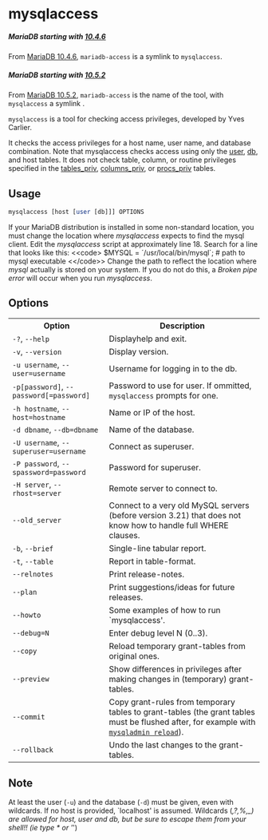 # mysqlaccess

##### MariaDB starting with [10.4.6](/kb/en/mariadb-1046-release-notes/)

From [MariaDB 10.4.6](/kb/en/mariadb-1046-release-notes/),  `mariadb-access` is a symlink to `mysqlaccess`.

##### MariaDB starting with [10.5.2](/kb/en/mariadb-1052-release-notes/)

From [MariaDB 10.5.2](/kb/en/mariadb-1052-release-notes/), `mariadb-access` is the name of the tool, with `mysqlaccess` a symlink .

`mysqlaccess` is a tool for checking access privileges, developed by Yves Carlier.

It checks the access privileges for a host name, user name, and database combination. Note that mysqlaccess checks access using only the [user](/kb/en/mysqluser-table/), [db](/kb/en/mysqldb-table/), and host tables. It does not check table, column, or routine privileges specified in the [tables_priv](/kb/en/mysqltables_priv-table/), [columns_priv](/kb/en/mysqlcolumns_priv-table/), or [procs_priv](/kb/en/mysqlprocs_priv-table/) tables.

## Usage

```sql
mysqlaccess [host [user [db]]] OPTIONS
```

If your MariaDB distribution is installed in some non-standard location, you must change the location where <em>mysqlaccess</em> expects to find the mysql client. Edit the <em>mysqlaccess</em> script at approximately line 18. Search for a line that looks like this:
&lt;&lt;code&gt;
$MYSQL     = ´/usr/local/bin/mysql´;    # path to mysql executable
&lt;&lt;/code&gt;&gt;
Change the path to reflect the location where <em>mysql</em> actually is stored on your system. If you do not do this, a <em>Broken pipe error</em> will occur when you run <em>mysqlaccess</em>.

## Options

<table><tbody><tr><th>Option</th><th>Description</th></tr>
<tr><td><code>-?</code>, <code>--help</code></td><td>Displayhelp and exit.</td></tr>
<tr><td><code>-v</code>, <code>--version</code></td><td>Display version.</td></tr>
<tr><td><code>-u username</code>, <code>--user=username</code></td><td>Username for logging in to the db.</td></tr>
<tr><td><code>-p[password]</code>, <code>--password[=password]</code></td><td>Password to use for user. If ommitted, <code>mysqlaccess</code> prompts for one.</td></tr>
<tr><td><code>-h hostname</code>, <code>--host=hostname </code></td><td>Name or IP of the host.</td></tr>
<tr><td><code>-d dbname</code>, <code>--db=dbname</code></td><td>Name of the database.</td></tr>
<tr><td><code>-U username</code>, <code>--superuser=username</code></td><td>Connect as superuser.</td></tr>
<tr><td><code>-P password</code>, <code>--spassword=password</code></td><td>Password for superuser.</td></tr>
<tr><td><code>-H server</code>, <code>--rhost=server</code></td><td>Remote server to connect to.</td></tr>
<tr><td><code>--old_server</code></td><td>Connect to a very old MySQL servers (before version 3.21) that does not know how to handle full WHERE clauses.</td></tr>
<tr><td><code>-b</code>, <code>--brief</code></td><td>Single-line tabular report.</td></tr>
<tr><td><code>-t</code>, <code>--table</code></td><td>Report in table-format.</td></tr>
<tr><td><code>--relnotes</code></td><td>Print release-notes.</td></tr>
<tr><td><code>--plan</code></td><td>Print suggestions/ideas for future releases.</td></tr>
<tr><td><code>--howto</code></td><td>Some examples of how to run `mysqlaccess'.</td></tr>
<tr><td><code>--debug=N</code></td><td>Enter debug level N (0..3).</td></tr>
<tr><td><code>--copy</code></td><td>Reload temporary grant-tables from original ones.</td></tr>
<tr><td><code>--preview</code></td><td>Show differences in privileges after making changes in (temporary) grant-tables.</td></tr>
<tr><td><code>--commit</code></td><td>Copy grant-rules from temporary tables to grant-tables (the grant tables must be flushed after, for example with <code><a href="/kb/en/mysqladmin/">mysqladmin reload</a></code>).</td></tr>
<tr><td><code>--rollback</code></td><td>Undo the last changes to the grant-tables.</td></tr>
</tbody></table>

## Note

At least the user (`-u`) and the database (`-d`) must be given, even with wildcards. If no host is provided, `localhost' is assumed. Wildcards (*,?,%,_) are allowed for <em>host</em>, <em>user</em> and <em>db</em>, but be sure to escape them from your shell!! (ie type \* or '*')
